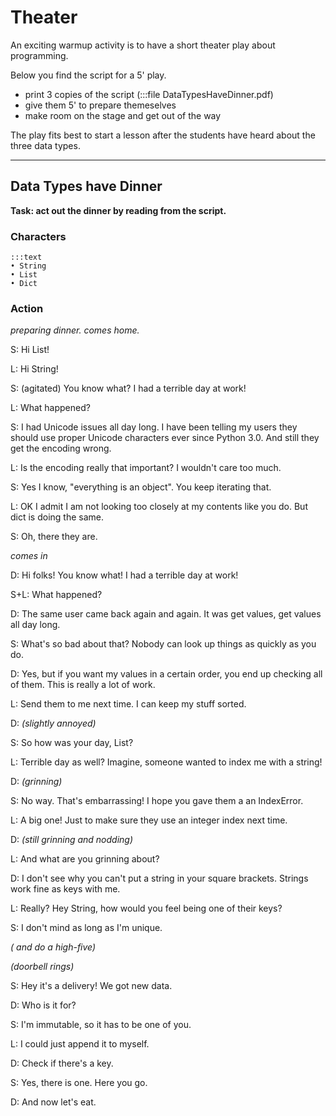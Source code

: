 # Theater

An exciting warmup activity is to have a short theater play about programming.

Below you find the script for a 5' play.

* print 3 copies of the script (:::file DataTypesHaveDinner.pdf)
* give them 5' to prepare themeselves
* make room on the stage and get out of the way

The play fits best to start a lesson after the students have heard about the three data types.

----

## Data Types have Dinner

**Task: act out the dinner by reading from the script.**

### Characters 

    :::text
    • String
    • List
    • Dict

### Action

*<list> preparing dinner. <string> comes home.*

S: Hi List!

L: Hi String!

S: (agitated) You know what? I had a terrible day at work!

L: What happened?

S: I had Unicode issues all day long. I have been telling my users they should use proper Unicode characters ever since Python 3.0. And still they get the encoding wrong.

L: Is the encoding really that important? I wouldn't care too much.

S: Yes I know, "everything is an object". You keep iterating that.

L: OK I admit I am not looking too closely at my contents like you do. But dict is doing the same.

S: Oh, there they are.

*<dict> comes in*

D: Hi folks! You know what! I had a terrible day at work!

S+L: What happened?

D: The same user came back again and again. It was get values, get values all day long.

S: What's so bad about that? Nobody can look up things as quickly as you do.

D: Yes, but if you want my values in a certain order, you end up checking all of them. This is really a lot of work.

L: Send them to me next time. I can keep my stuff sorted.

D: *(slightly annoyed)*

S: So how was your day, List?

L: Terrible day as well? Imagine, someone wanted to index me with a string!

D: *(grinning)*

S: No way. That's embarrassing! I hope you gave them a an IndexError.

L: A big one! Just to make sure they use an integer index next time.

D: *(still grinning and nodding)*

L: And what are you grinning about?

D: I don't see why you can't put a string in your square brackets. Strings work fine as keys with me.

L: Really? Hey String, how would you feel being one of their keys?

S: I don't mind as long as I'm unique.

*(<dict> and <string> do a high-five)*

*(doorbell rings)*

S: Hey it's a delivery! We got new data. 

D: Who is it for?

S: I'm immutable, so it has to be one of you.

L: I could just append it to myself.

D: Check if there's a key.

S: Yes, there is one. Here you go.

D: And now let's eat.
